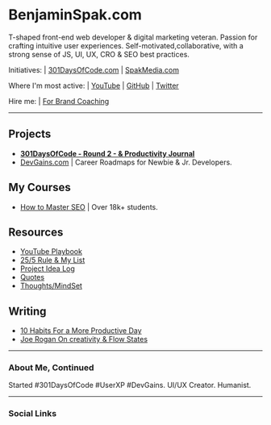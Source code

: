 # BenjaminSpak.com

T-shaped front-end web developer & digital marketing veteran. Passion for crafting intuitive user experiences. Self-motivated,collaborative, with a strong sense of JS, UI, UX, CRO & SEO best practices.

Initiatives: | [301DaysOfCode.com](https://301daysofcode.com/) | [SpakMedia.com](http://SpakMedia.com)

Where I'm most active: | [YouTube](https://www.youtube.com/channel/UCQUNME_uamXEW1c58iEADWw) | [GitHub](https://github.com/benjaminspak) | [Twitter](https://twitter.com/benjaminspak)

Hire me: | [For Brand Coaching](https://calendly.com/benjaminspak)

---

## Projects

+ **[301DaysOfCode - Round 2 - & Productivity Journal](https://benjaminspak.com/301DaysOfCode/Round-2/)**
+ [DevGains.com](http://devgains.com/) | Career Roadmaps for Newbie & Jr. Developers.

## My Courses

+ [How to Master SEO](https://www.udemy.com/how-to-master-seo-understand-seo-quickly-and-easily/) | Over 18k+ students.

## Resources

+ [YouTube Playbook](https://benjaminspak.com/YouTubePlaybook/)
+ [25/5 Rule & My List](https://benjaminspak.com/25-5-List/)
+ [Project Idea Log](http://benjaminspak.com/ProjectIdeaLog/)
+ [Quotes](https://benjaminspak.com/Quotes/)
+ [Thoughts/MindSet](https://benjaminspak.com/Thoughts/)

## Writing

+ [10 Habits For a More Productive Day](https://benjaminspak.com/Articles/10-habits-for-a-more-productive-day/)
+ [Joe Rogan On creativity & Flow States](https://benjaminspak.com/Articles/joe-rogan-on-creativity-and-flow-states/)

---

### About Me, Continued

Started #301DaysOfCode #UserXP #DevGains. UI/UX Creator. Humanist.

---

### Social Links

